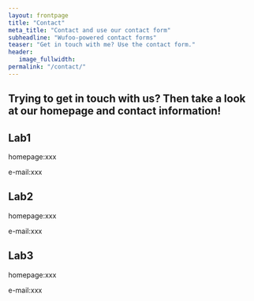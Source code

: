 ```yaml
---
layout: frontpage
title: "Contact"
meta_title: "Contact and use our contact form"
subheadline: "Wufoo-powered contact forms"
teaser: "Get in touch with me? Use the contact form."
header:
   image_fullwidth: 
permalink: "/contact/"
---
```


## Trying to get in touch with us? Then take a look at our homepage and contact information!

## Lab1

homepage:xxx

e-mail:xxx

## Lab2

homepage:xxx

e-mail:xxx

## Lab3

homepage:xxx

e-mail:xxx




